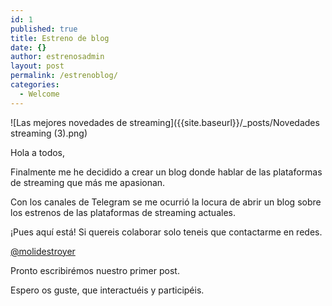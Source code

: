 ```yaml
---
id: 1
published: true
title: Estreno de blog
date: {}
author: estrenosadmin
layout: post
permalink: /estrenoblog/
categories:
  - Welcome
---
```

![Las mejores novedades de streaming]({{site.baseurl}}/_posts/Novedades streaming (3).png)

Hola a todos,

Finalmente me he decidido a crear un blog donde hablar de las plataformas de streaming que más me apasionan.<!--break-->

Con los canales de Telegram se me ocurrió la locura de abrir un blog sobre los estrenos de las plataformas de streaming actuales.

¡Pues aquí está! Si quereis colaborar solo teneis que contactarme en redes.

[@molidestroyer](https://instagram.com/molidestroyer)

Pronto escribirémos nuestro primer post.

Espero os guste, que interactuéis y participéis.

